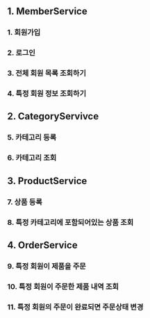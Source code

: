 ## 1. MemberService

### 1. 회원가입
### 2. 로그인
### 3. 전체 회원 목록 조회하기
### 4. 특정 회원 정보 조회하기

## 2. CategoryServivce
### 5. 카테고리 등록
### 6. 카테고리 조회

## 3. ProductService
### 7. 상품 등록
### 8. 특정 카테고리에 포함되어있는 상품 조회

## 4. OrderService
### 9. 특정 회원이 제품을 주문
### 10. 특정 회원이 주문한 제품 내역 조회
### 11. 특정 회원의 주문이 완료되면 주문상태 변경